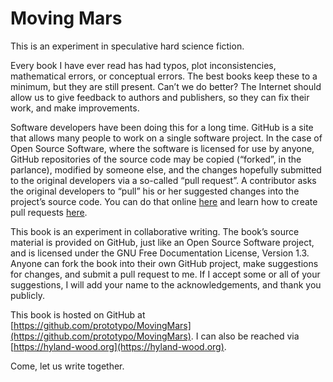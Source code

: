# Moving Mars

This is an experiment in speculative hard science fiction.

Every book I have ever read has had typos, plot inconsistencies, mathematical errors, or
conceptual errors. The best books keep these to a minimum, but they are still present.
Can’t we do better? The Internet should allow us to give feedback to authors and publishers, so they can fix their work, and make improvements.

Software developers have been doing this for a long time. GitHub is a site that
allows many people to work on a single software project. In the case of Open Source
Software, where the software is licensed for use by anyone, GitHub repositories of the
source code may be copied (“forked”, in the parlance), modified by someone else, and
the changes hopefully submitted to the original developers via a so-called “pull request”.
A contributor asks the original developers to “pull” his or her suggested changes into
the project’s source code. You can do that online [here](https://github.com/prototypo/MovingMars/pulls) and learn how to create pull requests [here](https://docs.github.com/en/pull-requests/collaborating-with-pull-requests/proposing-changes-to-your-work-with-pull-requests/creating-a-pull-request).

This book is an experiment in collaborative writing. The book’s source material is
provided on GitHub, just like an Open Source Software project, and is licensed under
the GNU Free Documentation License, Version 1.3. Anyone can fork the book into their
own GitHub project, make suggestions for changes, and submit a pull request to me. If I
accept some or all of your suggestions, I will add your name to the acknowledgements,
and thank you publicly.

This book is hosted on GitHub at [https://github.com/prototypo/MovingMars](https://github.com/prototypo/MovingMars). I can also be reached via [https://hyland-wood.org](https://hyland-wood.org).

Come, let us write together.
